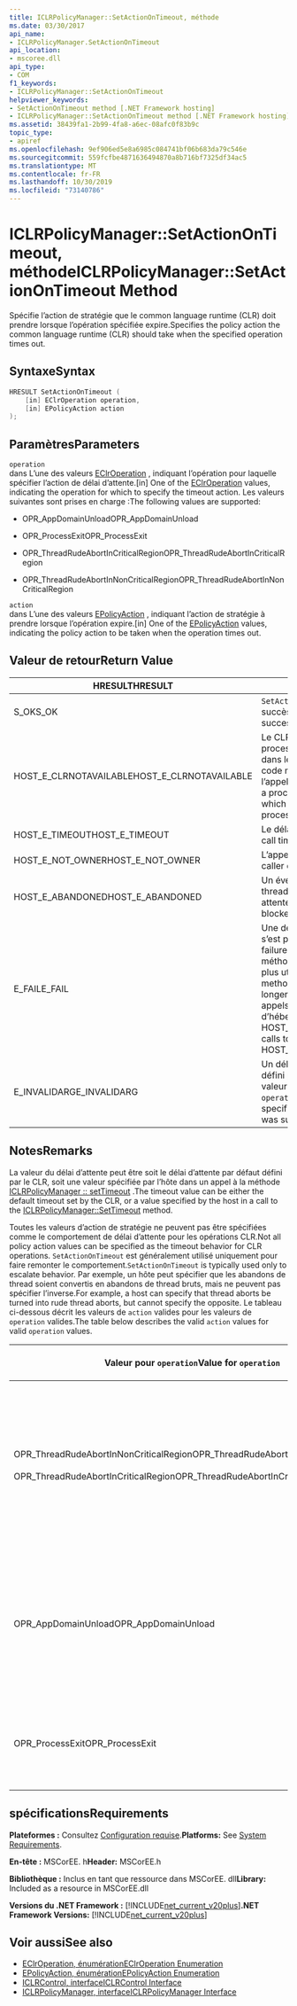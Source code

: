 ```yaml
---
title: ICLRPolicyManager::SetActionOnTimeout, méthode
ms.date: 03/30/2017
api_name:
- ICLRPolicyManager.SetActionOnTimeout
api_location:
- mscoree.dll
api_type:
- COM
f1_keywords:
- ICLRPolicyManager::SetActionOnTimeout
helpviewer_keywords:
- SetActionOnTimeout method [.NET Framework hosting]
- ICLRPolicyManager::SetActionOnTimeout method [.NET Framework hosting]
ms.assetid: 38439fa1-2b99-4fa8-a6ec-08afc0f83b9c
topic_type:
- apiref
ms.openlocfilehash: 9ef906ed5e8a6985c084741bf06b683da79c546e
ms.sourcegitcommit: 559fcfbe4871636494870a8b716bf7325df34ac5
ms.translationtype: MT
ms.contentlocale: fr-FR
ms.lasthandoff: 10/30/2019
ms.locfileid: "73140786"
---
```

# <a name="iclrpolicymanagersetactionontimeout-method"></a><span data-ttu-id="5781e-102">ICLRPolicyManager::SetActionOnTimeout, méthode</span><span class="sxs-lookup"><span data-stu-id="5781e-102">ICLRPolicyManager::SetActionOnTimeout Method</span></span>
<span data-ttu-id="5781e-103">Spécifie l’action de stratégie que le common language runtime (CLR) doit prendre lorsque l’opération spécifiée expire.</span><span class="sxs-lookup"><span data-stu-id="5781e-103">Specifies the policy action the common language runtime (CLR) should take when the specified operation times out.</span></span>  
  
## <a name="syntax"></a><span data-ttu-id="5781e-104">Syntaxe</span><span class="sxs-lookup"><span data-stu-id="5781e-104">Syntax</span></span>  
  
```cpp  
HRESULT SetActionOnTimeout (  
    [in] EClrOperation operation,  
    [in] EPolicyAction action  
);  
```  
  
## <a name="parameters"></a><span data-ttu-id="5781e-105">Paramètres</span><span class="sxs-lookup"><span data-stu-id="5781e-105">Parameters</span></span>  
 `operation`  
 <span data-ttu-id="5781e-106">dans L’une des valeurs [EClrOperation](../../../../docs/framework/unmanaged-api/hosting/eclroperation-enumeration.md) , indiquant l’opération pour laquelle spécifier l’action de délai d’attente.</span><span class="sxs-lookup"><span data-stu-id="5781e-106">[in] One of the [EClrOperation](../../../../docs/framework/unmanaged-api/hosting/eclroperation-enumeration.md) values, indicating the operation for which to specify the timeout action.</span></span> <span data-ttu-id="5781e-107">Les valeurs suivantes sont prises en charge :</span><span class="sxs-lookup"><span data-stu-id="5781e-107">The following values are supported:</span></span>  
  
- <span data-ttu-id="5781e-108">OPR_AppDomainUnload</span><span class="sxs-lookup"><span data-stu-id="5781e-108">OPR_AppDomainUnload</span></span>  
  
- <span data-ttu-id="5781e-109">OPR_ProcessExit</span><span class="sxs-lookup"><span data-stu-id="5781e-109">OPR_ProcessExit</span></span>  
  
- <span data-ttu-id="5781e-110">OPR_ThreadRudeAbortInCriticalRegion</span><span class="sxs-lookup"><span data-stu-id="5781e-110">OPR_ThreadRudeAbortInCriticalRegion</span></span>  
  
- <span data-ttu-id="5781e-111">OPR_ThreadRudeAbortInNonCriticalRegion</span><span class="sxs-lookup"><span data-stu-id="5781e-111">OPR_ThreadRudeAbortInNonCriticalRegion</span></span>  
  
 `action`  
 <span data-ttu-id="5781e-112">dans L’une des valeurs [EPolicyAction](../../../../docs/framework/unmanaged-api/hosting/epolicyaction-enumeration.md) , indiquant l’action de stratégie à prendre lorsque l’opération expire.</span><span class="sxs-lookup"><span data-stu-id="5781e-112">[in] One of the [EPolicyAction](../../../../docs/framework/unmanaged-api/hosting/epolicyaction-enumeration.md) values, indicating the policy action to be taken when the operation times out.</span></span>  
  
## <a name="return-value"></a><span data-ttu-id="5781e-113">Valeur de retour</span><span class="sxs-lookup"><span data-stu-id="5781e-113">Return Value</span></span>  
  
|<span data-ttu-id="5781e-114">HRESULT</span><span class="sxs-lookup"><span data-stu-id="5781e-114">HRESULT</span></span>|<span data-ttu-id="5781e-115">Description</span><span class="sxs-lookup"><span data-stu-id="5781e-115">Description</span></span>|  
|-------------|-----------------|  
|<span data-ttu-id="5781e-116">S_OK</span><span class="sxs-lookup"><span data-stu-id="5781e-116">S_OK</span></span>|<span data-ttu-id="5781e-117">`SetActionOnTimeout` retourné avec succès.</span><span class="sxs-lookup"><span data-stu-id="5781e-117">`SetActionOnTimeout` returned successfully.</span></span>|  
|<span data-ttu-id="5781e-118">HOST_E_CLRNOTAVAILABLE</span><span class="sxs-lookup"><span data-stu-id="5781e-118">HOST_E_CLRNOTAVAILABLE</span></span>|<span data-ttu-id="5781e-119">Le CLR n’a pas été chargé dans un processus, ou le CLR est dans un État dans lequel il ne peut pas exécuter de code managé ou traiter correctement l’appel.</span><span class="sxs-lookup"><span data-stu-id="5781e-119">The CLR has not been loaded into a process, or the CLR is in a state in which it cannot run managed code or process the call successfully.</span></span>|  
|<span data-ttu-id="5781e-120">HOST_E_TIMEOUT</span><span class="sxs-lookup"><span data-stu-id="5781e-120">HOST_E_TIMEOUT</span></span>|<span data-ttu-id="5781e-121">Le délai d’attente de l’appel a expiré.</span><span class="sxs-lookup"><span data-stu-id="5781e-121">The call timed out.</span></span>|  
|<span data-ttu-id="5781e-122">HOST_E_NOT_OWNER</span><span class="sxs-lookup"><span data-stu-id="5781e-122">HOST_E_NOT_OWNER</span></span>|<span data-ttu-id="5781e-123">L’appelant ne possède pas le verrou.</span><span class="sxs-lookup"><span data-stu-id="5781e-123">The caller does not own the lock.</span></span>|  
|<span data-ttu-id="5781e-124">HOST_E_ABANDONED</span><span class="sxs-lookup"><span data-stu-id="5781e-124">HOST_E_ABANDONED</span></span>|<span data-ttu-id="5781e-125">Un événement a été annulé alors qu’un thread ou une fibre bloqué était en attente.</span><span class="sxs-lookup"><span data-stu-id="5781e-125">An event was canceled while a blocked thread or fiber was waiting on it.</span></span>|  
|<span data-ttu-id="5781e-126">E_FAIL</span><span class="sxs-lookup"><span data-stu-id="5781e-126">E_FAIL</span></span>|<span data-ttu-id="5781e-127">Une défaillance catastrophique inconnue s’est produite.</span><span class="sxs-lookup"><span data-stu-id="5781e-127">An unknown catastrophic failure occurred.</span></span> <span data-ttu-id="5781e-128">Une fois qu’une méthode a retourné E_FAIL, le CLR n’est plus utilisable dans le processus.</span><span class="sxs-lookup"><span data-stu-id="5781e-128">After a method returns E_FAIL, the CLR is no longer usable within the process.</span></span> <span data-ttu-id="5781e-129">Les appels suivants aux méthodes d’hébergement retournent HOST_E_CLRNOTAVAILABLE.</span><span class="sxs-lookup"><span data-stu-id="5781e-129">Subsequent calls to hosting methods return HOST_E_CLRNOTAVAILABLE.</span></span>|  
|<span data-ttu-id="5781e-130">E_INVALIDARG</span><span class="sxs-lookup"><span data-stu-id="5781e-130">E_INVALIDARG</span></span>|<span data-ttu-id="5781e-131">Un délai d’expiration ne peut pas être défini pour la `operation`spécifiée, ou une valeur non valide a été fournie pour `operation`.</span><span class="sxs-lookup"><span data-stu-id="5781e-131">A timeout cannot be set for the specified `operation`, or an invalid value was supplied for `operation`.</span></span>|  
  
## <a name="remarks"></a><span data-ttu-id="5781e-132">Notes</span><span class="sxs-lookup"><span data-stu-id="5781e-132">Remarks</span></span>  
 <span data-ttu-id="5781e-133">La valeur du délai d’attente peut être soit le délai d’attente par défaut défini par le CLR, soit une valeur spécifiée par l’hôte dans un appel à la méthode [ICLRPolicyManager :: setTimeout](../../../../docs/framework/unmanaged-api/hosting/iclrpolicymanager-settimeout-method.md) .</span><span class="sxs-lookup"><span data-stu-id="5781e-133">The timeout value can be either the default timeout set by the CLR, or a value specified by the host in a call to the [ICLRPolicyManager::SetTimeout](../../../../docs/framework/unmanaged-api/hosting/iclrpolicymanager-settimeout-method.md) method.</span></span>  
  
 <span data-ttu-id="5781e-134">Toutes les valeurs d’action de stratégie ne peuvent pas être spécifiées comme le comportement de délai d’attente pour les opérations CLR.</span><span class="sxs-lookup"><span data-stu-id="5781e-134">Not all policy action values can be specified as the timeout behavior for CLR operations.</span></span> <span data-ttu-id="5781e-135">`SetActionOnTimeout` est généralement utilisé uniquement pour faire remonter le comportement.</span><span class="sxs-lookup"><span data-stu-id="5781e-135">`SetActionOnTimeout` is typically used only to escalate behavior.</span></span> <span data-ttu-id="5781e-136">Par exemple, un hôte peut spécifier que les abandons de thread soient convertis en abandons de thread bruts, mais ne peuvent pas spécifier l’inverse.</span><span class="sxs-lookup"><span data-stu-id="5781e-136">For example, a host can specify that thread aborts be turned into rude thread aborts, but cannot specify the opposite.</span></span> <span data-ttu-id="5781e-137">Le tableau ci-dessous décrit les valeurs de `action` valides pour les valeurs de `operation` valides.</span><span class="sxs-lookup"><span data-stu-id="5781e-137">The table below describes the valid `action` values for valid `operation` values.</span></span>  
  
|<span data-ttu-id="5781e-138">Valeur pour `operation`</span><span class="sxs-lookup"><span data-stu-id="5781e-138">Value for `operation`</span></span>|<span data-ttu-id="5781e-139">Valeurs valides pour `action`</span><span class="sxs-lookup"><span data-stu-id="5781e-139">Valid values for `action`</span></span>|  
|---------------------------|-------------------------------|  
|<span data-ttu-id="5781e-140">OPR_ThreadRudeAbortInNonCriticalRegion</span><span class="sxs-lookup"><span data-stu-id="5781e-140">OPR_ThreadRudeAbortInNonCriticalRegion</span></span><br /><br /> <span data-ttu-id="5781e-141">OPR_ThreadRudeAbortInCriticalRegion</span><span class="sxs-lookup"><span data-stu-id="5781e-141">OPR_ThreadRudeAbortInCriticalRegion</span></span>|<span data-ttu-id="5781e-142">- eRudeAbortThread</span><span class="sxs-lookup"><span data-stu-id="5781e-142">-   eRudeAbortThread</span></span><br /><span data-ttu-id="5781e-143">- eUnloadAppDomain</span><span class="sxs-lookup"><span data-stu-id="5781e-143">-   eUnloadAppDomain</span></span><br /><span data-ttu-id="5781e-144">- eRudeUnloadAppDomain</span><span class="sxs-lookup"><span data-stu-id="5781e-144">-   eRudeUnloadAppDomain</span></span><br /><span data-ttu-id="5781e-145">- eExitProcess</span><span class="sxs-lookup"><span data-stu-id="5781e-145">-   eExitProcess</span></span><br /><span data-ttu-id="5781e-146">- eFastExitProcess</span><span class="sxs-lookup"><span data-stu-id="5781e-146">-   eFastExitProcess</span></span><br /><span data-ttu-id="5781e-147">- eRudeExitProcess</span><span class="sxs-lookup"><span data-stu-id="5781e-147">-   eRudeExitProcess</span></span><br /><span data-ttu-id="5781e-148">- eDisableRuntime</span><span class="sxs-lookup"><span data-stu-id="5781e-148">-   eDisableRuntime</span></span>|  
|<span data-ttu-id="5781e-149">OPR_AppDomainUnload</span><span class="sxs-lookup"><span data-stu-id="5781e-149">OPR_AppDomainUnload</span></span>|<span data-ttu-id="5781e-150">- eUnloadAppDomain</span><span class="sxs-lookup"><span data-stu-id="5781e-150">-   eUnloadAppDomain</span></span><br /><span data-ttu-id="5781e-151">- eRudeUnloadAppDomain</span><span class="sxs-lookup"><span data-stu-id="5781e-151">-   eRudeUnloadAppDomain</span></span><br /><span data-ttu-id="5781e-152">- eExitProcess</span><span class="sxs-lookup"><span data-stu-id="5781e-152">-   eExitProcess</span></span><br /><span data-ttu-id="5781e-153">- eFastExitProcess</span><span class="sxs-lookup"><span data-stu-id="5781e-153">-   eFastExitProcess</span></span><br /><span data-ttu-id="5781e-154">- eRudeExitProcess</span><span class="sxs-lookup"><span data-stu-id="5781e-154">-   eRudeExitProcess</span></span><br /><span data-ttu-id="5781e-155">- eDisableRuntime</span><span class="sxs-lookup"><span data-stu-id="5781e-155">-   eDisableRuntime</span></span>|  
|<span data-ttu-id="5781e-156">OPR_ProcessExit</span><span class="sxs-lookup"><span data-stu-id="5781e-156">OPR_ProcessExit</span></span>|<span data-ttu-id="5781e-157">- eExitProcess</span><span class="sxs-lookup"><span data-stu-id="5781e-157">-   eExitProcess</span></span><br /><span data-ttu-id="5781e-158">- eFastExitProcess</span><span class="sxs-lookup"><span data-stu-id="5781e-158">-   eFastExitProcess</span></span><br /><span data-ttu-id="5781e-159">- eRudeExitProcess</span><span class="sxs-lookup"><span data-stu-id="5781e-159">-   eRudeExitProcess</span></span><br /><span data-ttu-id="5781e-160">- eDisableRuntime</span><span class="sxs-lookup"><span data-stu-id="5781e-160">-   eDisableRuntime</span></span>|  
  
## <a name="requirements"></a><span data-ttu-id="5781e-161">spécifications</span><span class="sxs-lookup"><span data-stu-id="5781e-161">Requirements</span></span>  
 <span data-ttu-id="5781e-162">**Plateformes :** Consultez [Configuration requise](../../../../docs/framework/get-started/system-requirements.md).</span><span class="sxs-lookup"><span data-stu-id="5781e-162">**Platforms:** See [System Requirements](../../../../docs/framework/get-started/system-requirements.md).</span></span>  
  
 <span data-ttu-id="5781e-163">**En-tête :** MSCorEE. h</span><span class="sxs-lookup"><span data-stu-id="5781e-163">**Header:** MSCorEE.h</span></span>  
  
 <span data-ttu-id="5781e-164">**Bibliothèque :** Inclus en tant que ressource dans MSCorEE. dll</span><span class="sxs-lookup"><span data-stu-id="5781e-164">**Library:** Included as a resource in MSCorEE.dll</span></span>  
  
 <span data-ttu-id="5781e-165">**Versions du .NET Framework :** [!INCLUDE[net_current_v20plus](../../../../includes/net-current-v20plus-md.md)]</span><span class="sxs-lookup"><span data-stu-id="5781e-165">**.NET Framework Versions:** [!INCLUDE[net_current_v20plus](../../../../includes/net-current-v20plus-md.md)]</span></span>  
  
## <a name="see-also"></a><span data-ttu-id="5781e-166">Voir aussi</span><span class="sxs-lookup"><span data-stu-id="5781e-166">See also</span></span>

- [<span data-ttu-id="5781e-167">EClrOperation, énumération</span><span class="sxs-lookup"><span data-stu-id="5781e-167">EClrOperation Enumeration</span></span>](../../../../docs/framework/unmanaged-api/hosting/eclroperation-enumeration.md)
- [<span data-ttu-id="5781e-168">EPolicyAction, énumération</span><span class="sxs-lookup"><span data-stu-id="5781e-168">EPolicyAction Enumeration</span></span>](../../../../docs/framework/unmanaged-api/hosting/epolicyaction-enumeration.md)
- [<span data-ttu-id="5781e-169">ICLRControl, interface</span><span class="sxs-lookup"><span data-stu-id="5781e-169">ICLRControl Interface</span></span>](../../../../docs/framework/unmanaged-api/hosting/iclrcontrol-interface.md)
- [<span data-ttu-id="5781e-170">ICLRPolicyManager, interface</span><span class="sxs-lookup"><span data-stu-id="5781e-170">ICLRPolicyManager Interface</span></span>](../../../../docs/framework/unmanaged-api/hosting/iclrpolicymanager-interface.md)
